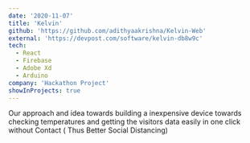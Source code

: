 ```yaml
---
date: '2020-11-07'
title: 'Kelvin'
github: 'https://github.com/adithyaakrishna/Kelvin-Web'
external: 'https://devpost.com/software/kelvin-db8w9c'
tech:
  - React
  - Firebase
  - Adobe Xd
  - Arduino
company: 'Hackathon Project'
showInProjects: true
---
```


Our approach and idea towards building a inexpensive device towards checking temperatures and getting the visitors data easily in one click without Contact ( Thus Better Social Distancing)
